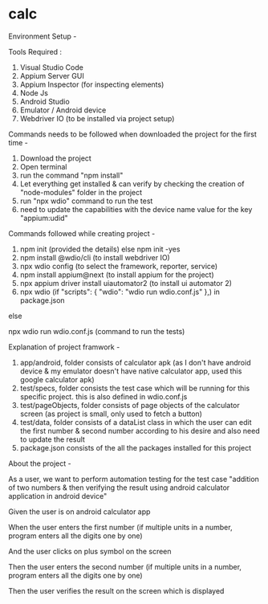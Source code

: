 # calc

Environment Setup -

Tools Required :
1) Visual Studio Code
2) Appium Server GUI
3) Appium Inspector (for inspecting elements)
4) Node Js
5) Android Studio
6) Emulator / Android device
7) Webdriver IO (to be installed via project setup)

Commands needs to be followed when downloaded the project for the first time -

1) Download the project
2) Open terminal
3) run the command "npm install"
4) Let everything get installed & can verify by checking the creation of "node-modules" folder in the project
5) run "npx wdio" command to run the test
6) need to update the capabilities with the device name value for the key "appium:udid"

Commands followed while creating project -
1) npm init (provided the details) else npm init -yes
2) npm install @wdio/cli (to install webdriver IO)
3) npx wdio config (to select the framework, reporter, service)
4) npm install appium@next (to install appium for the project)
5) npx appium driver install uiautomator2 (to install ui automator 2)
6) npx wdio (if "scripts": {
    "wdio": "wdio run wdio.conf.js"
  },) in package.json
  
  else
  
  npx wdio run wdio.conf.js (command to run the tests)
  
  
  Explanation of project framwork -
  1) app/android, folder consists of calculator apk (as I don't have android device & my emulator doesn't have native calculator app, used this google calculator apk)
  2) test/specs, folder consists the test case which will be running for this specific project. this is also defined in wdio.conf.js
  3) test/pageObjects, folder consists of page objects of the calculator screen (as project is small, only used to fetch a button)
  4) test/data, folder consists of a dataList class in which the user can edit the first number & second number according to his desire and also need to update the result
  5) package.json consists of the all the packages installed for this project
  
  About the project -
  
  As a user, we want to perform automation testing for the test case "addition of two numbers & then verifying the result using android calculator application in android device"
  
  Given the user is on android calculator app
  
  When the user enters the first number (if multiple units in a number, program enters all the digits one by one)
  
  And the user clicks on plus symbol on the screen
  
  Then the user enters the second number (if multiple units in a number, program enters all the digits one by one)
  
  Then the user verifies the result on the screen which is displayed 
  
 
